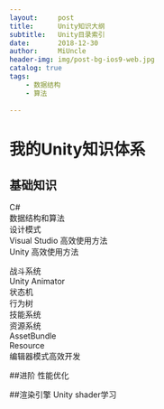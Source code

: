 ```yaml
---
layout:     post
title:      Unity知识大纲
subtitle:   Unity目录索引
date:       2018-12-30
author:     MiUncle
header-img: img/post-bg-ios9-web.jpg
catalog: true
tags:
    - 数据结构
    - 算法
    
---
```


# 我的Unity知识体系 

## 基础知识  
C#  
数据结构和算法      
设计模式  
Visual Studio 高效使用方法  
Unity 高效使用方法  

战斗系统  
Unity Animator  
状态机  
行为树  
技能系统  
资源系统  
AssetBundle  
Resource  
编辑器模式高效开发  

##进阶 
性能优化  

##渲染引擎
Unity shader学习  
